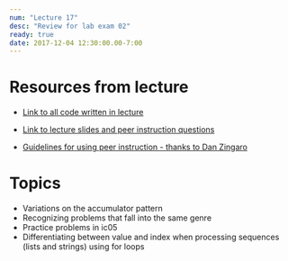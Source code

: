```yaml
---
num: "Lecture 17"
desc: "Review for lab exam 02"
ready: true
date: 2017-12-04 12:30:00.00-7:00
---
```


# Resources from lecture

* [Link to all code written in lecture](https://github.com/ucsb-cs8-f17/cs8-f17-lecture-code)

* [Link to lecture slides and peer instruction questions](https://drive.google.com/drive/folders/0BxIvQwpl4ocoRy1Pa041SThLUFU?usp=sharing)

* [Guidelines for using peer instruction - thanks to Dan Zingaro](https://drive.google.com/file/d/0BxIvQwpl4ocoX2ZpUjJDZW52Wlk/view?usp=sharing)



# Topics
* Variations on the accumulator pattern
* Recognizing problems that fall into the same genre
* Practice problems in ic05
* Differentiating between value and index when processing sequences (lists and strings) using for loops
